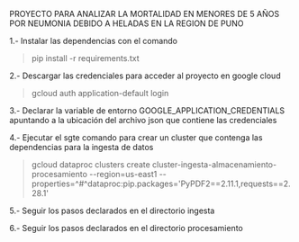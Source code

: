 PROYECTO PARA ANALIZAR LA MORTALIDAD EN MENORES DE 5 AÑOS POR NEUMONIA DEBIDO A HELADAS EN LA REGION DE PUNO

1.- Instalar las dependencias con el comando

> pip install -r requirements.txt 

2.- Descargar las credenciales para acceder al proyecto en google cloud

> gcloud auth application-default login

3.- Declarar la variable de entorno GOOGLE_APPLICATION_CREDENTIALS apuntando a la ubicación del archivo json que contiene las credenciales

4.- Ejecutar el sgte comando para crear un cluster que contenga las dependencias para la ingesta de datos

> gcloud dataproc clusters create cluster-ingesta-almacenamiento-procesamiento --region=us-east1 --properties=^#^dataproc:pip.packages='PyPDF2==2.11.1,requests==2.28.1'

5.- Seguir los pasos declarados en el directorio ingesta

6.- Seguir los pasos declarados en el directorio procesamiento

